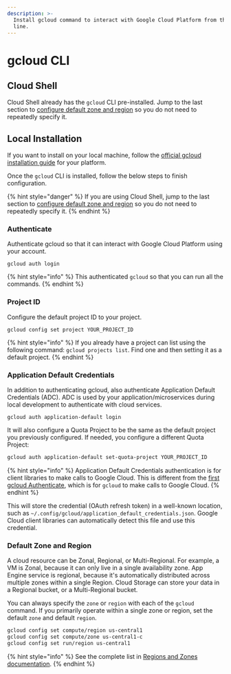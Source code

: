 ```yaml
---
description: >-
  Install gcloud command to interact with Google Cloud Platform from the command
  line.
---
```


# gcloud CLI

## Cloud Shell

Cloud Shell already has the `gcloud` CLI pre-installed. Jump to the last section to [configure default zone and region](gcloud-cli.md#default-zone-and-region) so you do not need to repeatedly specify it.

## Local Installation

If you want to install on your local machine, follow the [official gcloud installation guide](https://cloud.google.com/sdk/docs/downloads-interactive#linux) for your platform.

Once the `gcloud` CLI is installed, follow the below steps to finish configuration.

{% hint style="danger" %}
If you are using Cloud Shell, jump to the last section to [configure default zone and region](gcloud-cli.md#default-zone-and-region) so you do not need to repeatedly specify it.
{% endhint %}

### Authenticate

Authenticate gcloud so that it can interact with Google Cloud Platform using your account.

```text
gcloud auth login
```

{% hint style="info" %}
This authenticated `gcloud` so that you can run all the commands.
{% endhint %}

### Project ID

Configure the default project ID to your project.

```text
gcloud config set project YOUR_PROJECT_ID
```

{% hint style="info" %}
If you already have a project can list using the following command: `gcloud projects list`. Find one and then setting it as a default project.
{% endhint %}

### Application Default Credentials

In addition to authenticating gcloud, also authenticate Application Default Credentials \(ADC\). ADC is used by your application/microservices during local development to authenticate with cloud services.

```text
gcloud auth application-default login
```

It will also configure a Quota Project to be the same as the default project you previously configured. If needed, you configure a different Quota Project:

```bash
gcloud auth application-default set-quota-project YOUR_PROJECT_ID
```

{% hint style="info" %}
Application Default Credentials authentication is for client libraries to make calls to Google Cloud. This is different from the [first gcloud Authenticate](gcloud-cli.md#authenticate), which is for `gcloud` to make calls to Google Cloud.
{% endhint %}

This will store the credential \(OAuth refresh token\) in a well-known location, such as `~/.config/gcloud/application_default_credentials.json`. Google Cloud client libraries can automatically detect this file and use this credential.

### Default Zone and Region

A cloud resource can be Zonal, Regional, or Multi-Regional. For example, a VM is Zonal, because it can only live in a single availability zone. App Engine service is regional, because it's automatically distributed across multiple zones within a single Region.  Cloud Storage can store your data in a Regional bucket, or a Multi-Regional bucket.

You can always specify the `zone` or `region` with each of the `gcloud` command. If you primarily operate within a single zone or region, set the default `zone` and default `region`.

```bash
gcloud config set compute/region us-central1
gcloud config set compute/zone us-central1-c
gcloud config set run/region us-central1
```

{% hint style="info" %}
See the complete list in [Regions and Zones documentation](https://cloud.google.com/compute/docs/regions-zones).
{% endhint %}

